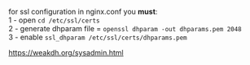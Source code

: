 for ssl configuration in nginx.conf you **must**: <br/>
1 - open `cd /etc/ssl/certs` <br/>
2 - generate dhparam file = `openssl dhparam -out dhparams.pem 2048` <br/>
3 - enable `ssl_dhparam /etc/ssl/certs/dhparams.pem` <br/>


https://weakdh.org/sysadmin.html
